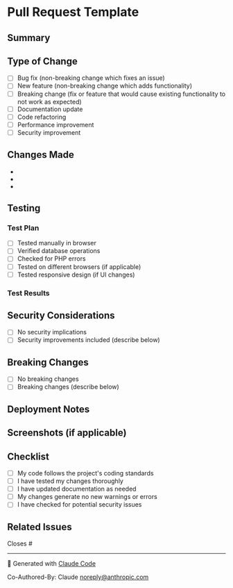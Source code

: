 # Pull Request Template

## Summary

<!-- Brief description of what this PR does -->

## Type of Change

<!-- Mark the relevant option with an 'x' -->

- [ ] Bug fix (non-breaking change which fixes an issue)
- [ ] New feature (non-breaking change which adds functionality)
- [ ] Breaking change (fix or feature that would cause existing functionality to not work as expected)
- [ ] Documentation update
- [ ] Code refactoring
- [ ] Performance improvement
- [ ] Security improvement

## Changes Made

<!-- List the main changes made in this PR -->

-
-
-

## Testing

<!-- Describe the tests you ran to verify your changes -->

### Test Plan

- [ ] Tested manually in browser
- [ ] Verified database operations
- [ ] Checked for PHP errors
- [ ] Tested on different browsers (if applicable)
- [ ] Tested responsive design (if UI changes)

### Test Results

<!-- Describe what you tested and the results -->

## Security Considerations

<!-- If this PR involves security changes, describe them here -->

- [ ] No security implications
- [ ] Security improvements included (describe below)

## Breaking Changes

<!-- List any breaking changes and migration steps if applicable -->

- [ ] No breaking changes
- [ ] Breaking changes (describe below)

## Deployment Notes

<!-- Any special deployment steps or environment changes needed? -->

## Screenshots (if applicable)

<!-- Add screenshots to help explain your changes -->

## Checklist

- [ ] My code follows the project's coding standards
- [ ] I have tested my changes thoroughly
- [ ] I have updated documentation as needed
- [ ] My changes generate no new warnings or errors
- [ ] I have checked for potential security issues

## Related Issues

<!-- Link to related issues using #issue_number -->

Closes #

---

🤖 Generated with [Claude Code](https://claude.com/claude-code)

Co-Authored-By: Claude <noreply@anthropic.com>
